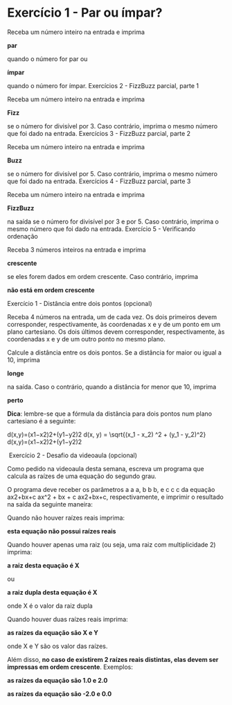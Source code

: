 # Exercício 1 - Par ou ímpar?

Receba um número inteiro na entrada e imprima

 **par** 

quando o número for par ou

**ímpar**

quando o número for ímpar.
Exercícios 2 - FizzBuzz parcial, parte 1

Receba um número inteiro na entrada e imprima 

**Fizz**

 se o número for divisível por 3. Caso contrário, imprima o mesmo número que foi dado na entrada.
Exercícios 3 - FizzBuzz parcial, parte 2

Receba um número inteiro na entrada e imprima

**Buzz**

se o número for divisível por 5. Caso contrário, imprima o mesmo número que foi dado na entrada.
Exercícios 4 - FizzBuzz parcial, parte 3

Receba um número inteiro na entrada e imprima

**FizzBuzz**

na saída se o número for divisível por 3 e por 5. Caso contrário, imprima o mesmo número que foi dado na entrada.
Exercício 5 - Verificando ordenação

Receba 3 números inteiros na entrada e imprima

**crescente**

se eles forem dados em ordem crescente. Caso contrário, imprima 

**não está em ordem crescente**

Exercício 1 - Distância entre dois pontos (opcional)

Receba 4 números na entrada, um de cada vez. Os dois primeiros devem corresponder, respectivamente, às coordenadas x e y de um ponto em um plano cartesiano. Os dois últimos devem corresponder, respectivamente, às coordenadas x e y de um outro ponto no mesmo plano.

Calcule a distância entre os dois pontos. Se a distância for maior ou igual a 10, imprima

**longe**

na saída. Caso o contrário, quando a distância for menor que 10, imprima

**perto**

**Dica**: lembre-se que a fórmula da distância para dois pontos num plano cartesiano é a seguinte:

d(x,y)=(x1−x2)2+(y1−y2)2 d(x, y) = \sqrt{(x_1 - x_2) ^2 + (y_1 - y_2)^2} d(x,y)=(x1​−x2​)2+(y1​−y2​)2

​
Exercício 2 - Desafio da videoaula (opcional)

Como pedido na videoaula desta semana, escreva um programa que calcula as raízes de uma equação do segundo grau.

O programa deve receber os parâmetros a a a, b b b, e c c c da equação ax2+bx+c ax^2 + bx + c ax2+bx+c, respectivamente, e imprimir o resultado na saída da seguinte maneira:

Quando não houver raízes reais imprima:

**esta equação não possui raízes reais**

Quando houver apenas uma raiz (ou seja, uma raiz com multiplicidade 2) imprima:

**a raiz desta equação é X**

ou

**a raiz dupla desta equação é X**

onde X é o valor da raiz dupla

Quando houver duas raízes reais imprima:

**as raízes da equação são X e Y**

onde X e Y são os valor das raízes.

Além disso, **no caso de existirem 2 raízes reais distintas, elas devem ser impressas em ordem crescente**. Exemplos:

**as raízes da equação são 1.0 e 2.0**

**as raízes da equação são -2.0 e 0.0**